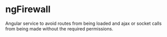 ngFirewall
==========

Angular service to avoid routes from being loaded and ajax or socket calls from being made without the required permissions.
